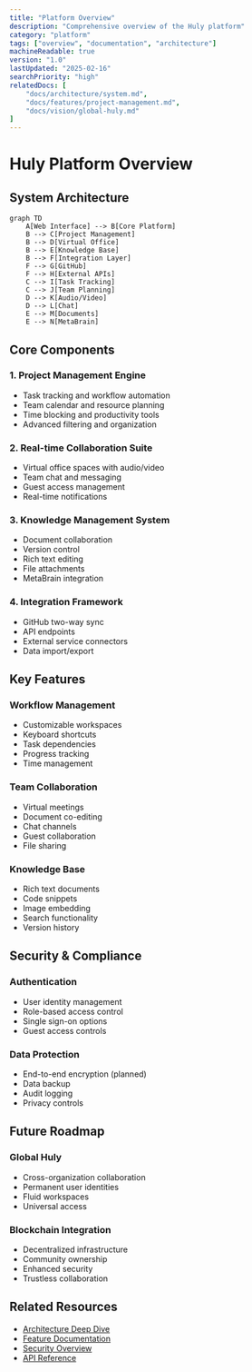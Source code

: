 ```yaml
---
title: "Platform Overview"
description: "Comprehensive overview of the Huly platform"
category: "platform"
tags: ["overview", "documentation", "architecture"]
machineReadable: true
version: "1.0"
lastUpdated: "2025-02-16"
searchPriority: "high"
relatedDocs: [
    "docs/architecture/system.md",
    "docs/features/project-management.md",
    "docs/vision/global-huly.md"
]
---
```


# Huly Platform Overview

## System Architecture
```mermaid
graph TD
    A[Web Interface] --> B[Core Platform]
    B --> C[Project Management]
    B --> D[Virtual Office]
    B --> E[Knowledge Base]
    B --> F[Integration Layer]
    F --> G[GitHub]
    F --> H[External APIs]
    C --> I[Task Tracking]
    C --> J[Team Planning]
    D --> K[Audio/Video]
    D --> L[Chat]
    E --> M[Documents]
    E --> N[MetaBrain]
```

## Core Components

### 1. Project Management Engine
- Task tracking and workflow automation
- Team calendar and resource planning
- Time blocking and productivity tools
- Advanced filtering and organization

### 2. Real-time Collaboration Suite
- Virtual office spaces with audio/video
- Team chat and messaging
- Guest access management
- Real-time notifications

### 3. Knowledge Management System
- Document collaboration
- Version control
- Rich text editing
- File attachments
- MetaBrain integration

### 4. Integration Framework
- GitHub two-way sync
- API endpoints
- External service connectors
- Data import/export

## Key Features

### Workflow Management
- Customizable workspaces
- Keyboard shortcuts
- Task dependencies
- Progress tracking
- Time management

### Team Collaboration
- Virtual meetings
- Document co-editing
- Chat channels
- Guest collaboration
- File sharing

### Knowledge Base
- Rich text documents
- Code snippets
- Image embedding
- Search functionality
- Version history

## Security & Compliance

### Authentication
- User identity management
- Role-based access control
- Single sign-on options
- Guest access controls

### Data Protection
- End-to-end encryption (planned)
- Data backup
- Audit logging
- Privacy controls

## Future Roadmap

### Global Huly
- Cross-organization collaboration
- Permanent user identities
- Fluid workspaces
- Universal access

### Blockchain Integration
- Decentralized infrastructure
- Community ownership
- Enhanced security
- Trustless collaboration

## Related Resources
- [Architecture Deep Dive](../architecture/system.md)
- [Feature Documentation](../features/project-management.md)
- [Security Overview](../security/overview.md)
- [API Reference](../api/reference.md)
